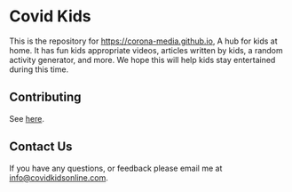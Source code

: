 # Covid Kids

This is the repository for https://corona-media.github.io, A hub for kids at home. It has fun kids appropriate videos, articles written by kids, a random activity generator, and more. We hope this will help kids stay entertained during this time. 

## Contributing
See [here](https://github.com/Corona-Media/corona-media.github.io/blob/master/CONTRIBUTING.md). 

## Contact Us
If you have any questions, or feedback please email me at info@covidkidsonline.com.

